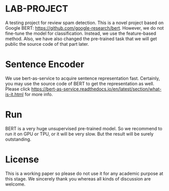 # LAB-PROJECT
A testing project for review spam detection.
This is a novel project based on Google BERT: https://github.com/google-research/bert.
However, we do not fine-tune the model for classification. Instead, we use the feature-based method. Also, we have also changed the pre-trained task that we will get public the source code of that part later.

# Sentence Encoder
We use bert-as-service to acquire sentence representation fast. Certainly, you may use the source code of BERT to get the representation as well. Please click https://bert-as-service.readthedocs.io/en/latest/section/what-is-it.html for more info.

# Run
BERT is a very huge unsupervised pre-trained model. So we recommend to run it on GPU or TPU, or it will be very slow. But the result will be surely outstanding.

# License
This is a working paper so please do not use it for any academic purpose at this stage. We sincerely thank you whereas all kinds of discussion are welcome. 
